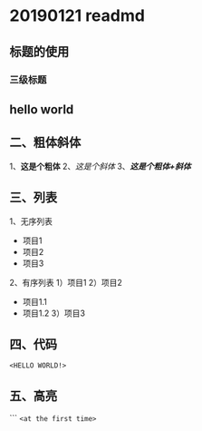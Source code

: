# 20190121 readmd  
## 标题的使用  
### 三级标题

hello world   
----

二、粗体斜体
----
1、**这是个粗体**
2、*这是个斜体*
3、***这是个粗体+斜体***

三、列表
-----
1、无序列表
* 项目1
* 项目2
* 项目3

2、有序列表
1）项目1
2）项目2
   * 项目1.1
   * 项目1.2
3）项目3

四、代码
------
`<HELLO WORLD!>`

五、高亮
----
``` `<at the first time>`








